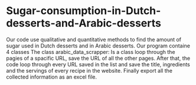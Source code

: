 # Sugar-consumption-in-Dutch-desserts-and-Arabic-desserts
Our code use qualitative and quantitative methods to find the amount of sugar used in Dutch desserts and in Arabic desserts.
Our program containe 4 classes
The class arabic_data_scrapper:
Is a class loop through the pagies of a spacific URL, save the URL of all the other pages. After that, the code loop through every URL saved in the list and save the title, ingredients and the servings of every recipe in the website. Finally export all the collected information as an excel file.

